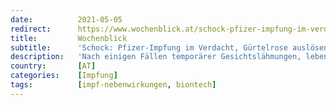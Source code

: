 ```yaml
---
date:          2021-05-05
redirect:      https://www.wochenblick.at/schock-pfizer-impfung-im-verdacht-guertelrose-ausloesen-zu-koennen/
title:         Wochenblick
subtitle:      'Schock: Pfizer-Impfung im Verdacht, Gürtelrose auslösen zu können'
description:   'Nach einigen Fällen temporärer Gesichtslähmungen, lebensgefährlicher Impf-Thrombosen und Embolien werden nun erste Gürtelrose-Fälle bekannt. '
country:       [AT]
categories:    [Impfung]
tags:          [impf-nebenwirkungen, biontech]
---
```

